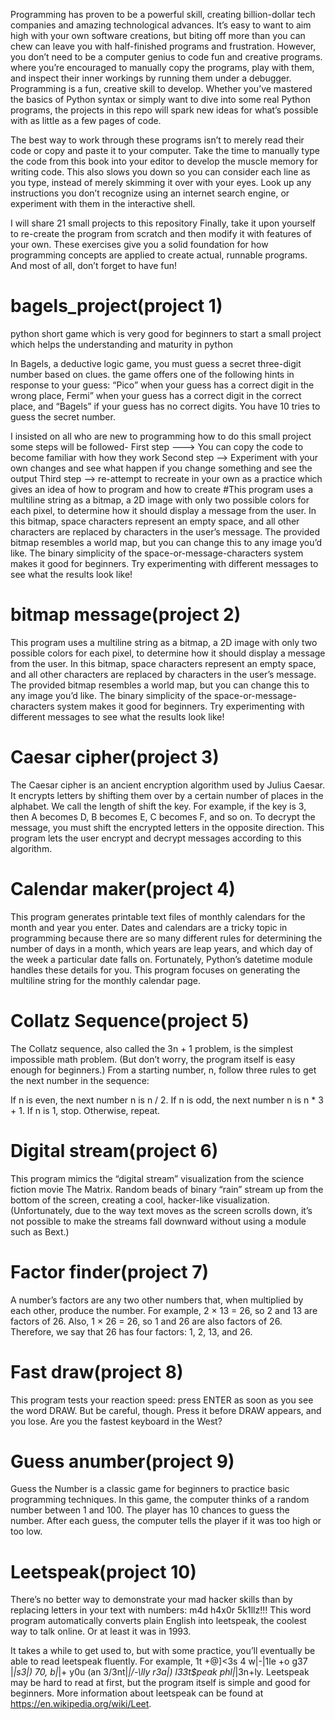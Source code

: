 Programming has proven to be a powerful skill, creating billion-dollar tech companies and amazing technological advances. It’s easy to want to aim high with your own software creations, but biting off more than you can chew can leave you with half-finished programs and frustration. However, you don’t need to be a computer genius to code fun and creative programs.
where you’re encouraged to manually copy the programs, play with them, and inspect their inner workings by running them under a debugger.
Programming is a fun, creative skill to develop. Whether you’ve mastered the basics of Python syntax or simply want to dive into some real Python programs, the projects in this repo will spark new ideas for what’s possible with as little as a few pages of code.

The best way to work through these programs isn’t to merely read their code or copy and paste it to your computer. Take the time to manually type the code from this book into your editor to develop the muscle memory for writing code. This also slows you down so you can consider each line as you type, instead of merely skimming it over with your eyes. Look up any instructions you don’t recognize using an internet search engine, or experiment with them in the interactive shell.

  I will share 21 small projects to this repository Finally, take it upon yourself to re-create the program from scratch and then modify it with features of your own. These exercises give you a solid foundation for how programming concepts are applied to create actual, runnable programs. And most of all, don’t forget to have fun!



# bagels_project(project 1)
python short game which is very good for beginners to start a small project which helps the understanding and maturity in python

In Bagels, a deductive logic game, you must guess a secret three-digit number based on clues.
the game offers one of the following hints in response to your guess: “Pico” when your guess has a correct digit in the wrong place,
Fermi” when your guess has a correct digit in the correct place, and “Bagels” if your guess has no correct digits. You have 10 tries to guess the secret number.


I insisted on all who are new to programming how to do  this small project some steps will be followed-
First step ---> You can copy the code to become familiar with how they work
Second step --> Experiment with your own changes and see what happen if you change something and see the output 
Third step --> re-attempt to recreate in your own as a practice which gives an idea of how to program and how to create
 #This program uses a multiline string as a bitmap, a 2D image with only two possible colors for each pixel, to determine how it should display a message from the user. In this bitmap, space characters represent an empty space, and all other characters are replaced by characters in the user’s message. The provided bitmap resembles a world map, but you can change this to any image you’d like. The binary simplicity of the space-or-message-characters system makes it good for beginners. Try experimenting with different messages to see what the results look like!

# bitmap message(project 2)
This program uses a multiline string as a bitmap, a 2D image with only two possible colors for each pixel, to determine how it should display a message from the user. In this bitmap, space characters represent an empty space, and all other characters are replaced by characters in the user’s message. The provided bitmap resembles a world map, but you can change this to any image you’d like. The binary simplicity of the space-or-message-characters system makes it good for beginners. Try experimenting with different messages to see what the results look like!

# Caesar cipher(project 3)

The Caesar cipher is an ancient encryption algorithm used by Julius Caesar. It encrypts letters by shifting them over by a certain number of places in the alphabet. We call the length of shift the key. For example, if the key is 3, then A becomes D, B becomes E, C becomes F, and so on. To decrypt the message, you must shift the encrypted letters in the opposite direction. This program lets the user encrypt and decrypt messages according to this algorithm.

 # Calendar maker(project 4)
 This program generates printable text files of monthly calendars for the month and year you enter. Dates and calendars are a tricky topic in programming because there are so many different rules for determining the number of days in a month, which years are leap years, and which day of the week a particular date falls on. Fortunately, Python’s datetime module handles these details for you. This program focuses on generating the multiline string for the monthly calendar page.

 # Collatz Sequence(project 5)
  
The Collatz sequence, also called the 3n + 1 problem, is the simplest impossible math problem. (But don’t worry, the program itself is easy enough for beginners.) From a starting number, n, follow three rules to get the next number in the sequence:

If n is even, the next number n is n / 2.
If n is odd, the next number n is n * 3 + 1.
If n is 1, stop. Otherwise, repeat.

# Digital stream(project 6)

This program mimics the “digital stream” visualization from the science fiction movie The Matrix. Random beads of binary “rain” stream up from the bottom of the screen, creating a cool, hacker-like visualization. (Unfortunately, due to the way text moves as the screen scrolls down, it’s not possible to make the streams fall downward without using a module such as Bext.)

# Factor finder(project 7)

A number’s factors are any two other numbers that, when multiplied by each other, produce the number. For example, 2 × 13 = 26, so 2 and 13 are factors of 26. Also, 1 × 26 = 26, so 1 and 26 are also factors of 26. Therefore, we say that 26 has four factors: 1, 2, 13, and 26.

# Fast draw(project 8)
This program tests your reaction speed: press ENTER as soon as you see the word DRAW. But be careful, though. Press it before DRAW appears, and you lose. Are you the fastest keyboard in the West?
# Guess anumber(project 9)

Guess the Number is a classic game for beginners to practice basic programming techniques. In this game, the computer thinks of a random number between 1 and 100. The player has 10 chances to guess the number. After each guess, the computer tells the player if it was too high or too low.
# Leetspeak(project 10)

There’s no better way to demonstrate your mad hacker skills than by replacing letters in your text with numbers: m4d h4x0r 5k1llz!!! This word program automatically converts plain English into leetspeak, the coolest way to talk online. Or at least it was in 1993.

It takes a while to get used to, but with some practice, you’ll eventually be able to read leetspeak fluently. For example, 1t +@]<3s 4 w|-|1le +o g37 |_|s3|) 70, b|_|+ y0u (an 3\/3nt|_|/-\lly r3a|) l33t$peak phl|_|3n+ly. Leetspeak may be hard to read at first, but the program itself is simple and good for beginners. More information about leetspeak can be found at https://en.wikipedia.org/wiki/Leet.
